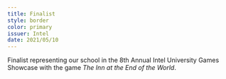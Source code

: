 ```yaml
---
title: Finalist
style: border
color: primary
issuer: Intel
date: 2021/05/10
---
```


Finalist representing our school in the 8th Annual Intel University Games Showcase with the game *The Inn at the End of the World*.